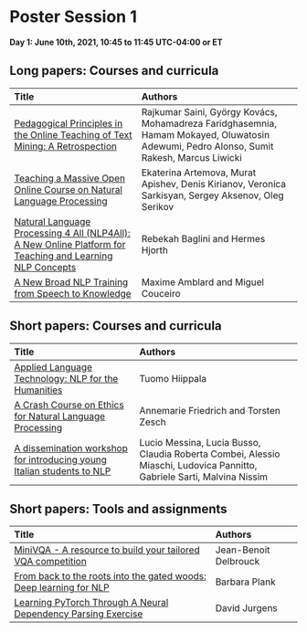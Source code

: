 # Poster Session 1
**Day 1: June 10th, 2021, 10:45 to 11:45 UTC-04:00 or ET**

## Long papers: Courses and curricula 

| Title              |     Authors                          |
| :---------------- | :------------------------------   | 
| [Pedagogical Principles in the Online Teaching of Text Mining: A Retrospection](../papers/submission19.md) | Rajkumar Saini, György Kovács, Mohamadreza Faridghasemnia, Hamam Mokayed, Oluwatosin Adewumi, Pedro Alonso, Sumit Rakesh, Marcus Liwicki | 
| [Teaching a Massive Open Online Course on Natural Language Processing](../papers/submission28.md) | Ekaterina Artemova, Murat Apishev, Denis Kirianov, Veronica Sarkisyan, Sergey Aksenov, Oleg Serikov |
| [Natural Language Processing 4 All (NLP4All): A New Online Platform for Teaching and Learning NLP Concepts](../papers/submission38.md) | Rebekah Baglini and Hermes Hjorth |
| [A New Broad NLP Training from Speech to Knowledge](../papers/submission26.md)| Maxime Amblard and Miguel Couceiro |



## Short papers: Courses and curricula 

| Title              |     Authors                          |
| :---------------- | :------------------------------   | 
| [Applied Language Technology: NLP for the Humanities](../teaching_material/submission16.md) | Tuomo Hiippala |
| [A Crash Course on Ethics for Natural Language Processing](../teaching_material/submission20.md) | Annemarie Friedrich and Torsten Zesch|
|[A dissemination workshop for introducing young Italian students to NLP](../teaching_material/submission23.md)|Lucio Messina, Lucia Busso, Claudia Roberta Combei, Alessio Miaschi, Ludovica Pannitto, Gabriele Sarti, Malvina Nissim |


## Short papers: Tools and assignments

| Title              |     Authors                          |
| :---------------- | :------------------------------   | 
| [MiniVQA - A resource to build your tailored VQA competition](../teaching_material/submission21.md) | Jean-Benoit Delbrouck |
|[From back to the roots into the gated woods: Deep learning for NLP](../teaching_material/submission33.md) | Barbara Plank |
|[Learning PyTorch Through A Neural Dependency Parsing Exercise](../teaching_material/submission36.md) | David Jurgens |